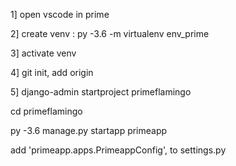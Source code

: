 1] open vscode in prime

2] create venv : py -3.6 -m virtualenv env_prime

3] activate venv

4] git init, add origin

5] django-admin startproject primeflamingo

cd primeflamingo

py -3.6 manage.py startapp primeapp

add  'primeapp.apps.PrimeappConfig', to settings.py
